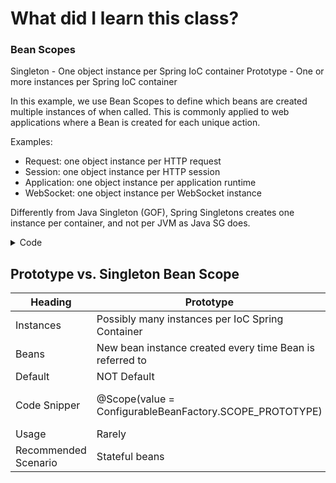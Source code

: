 # What did I learn this class?

### Bean Scopes

Singleton - One object instance per Spring IoC container
Prototype - One or more instances per Spring IoC container

 In this example, we use Bean Scopes to define which beans are created multiple instances of when called. This is commonly applied to web applications where a Bean is created for each unique action.
 
Examples:
- Request: one object instance per HTTP request
- Session: one object instance per HTTP session
- Application: one object instance per application runtime
- WebSocket: one object instance per  WebSocket instance

Differently from Java Singleton (GOF), Spring Singletons creates one instance per container, and not per JVM as Java SG does.

<details>
  <summary>Code</summary>
  ```java
@Component
class NormalClass {
}
@Scope(value = ConfigurableBeanFactory.SCOPE_PROTOTYPE)
@Component
class PrototypeClass {
}
  ```
</details>

## Prototype vs. Singleton Bean Scope
| Heading              | Prototype                                                | Singleton                                                          |
|----------------------|----------------------------------------------------------|--------------------------------------------------------------------|
| Instances            | Possibly many instances per IoC Spring Container         | One per IoC Spring Container                                       |
| Beans                | New bean instance created every time Bean is referred to | Same bean instance used                                            |
| Default              | NOT Default                                              | Default                                                            |
| Code Snipper         | @Scope(value = ConfigurableBeanFactory.SCOPE_PROTOTYPE)  | @Scope(value = ConfigurableBeanFactory.SCOPE_SINGLETON) or Default |
| Usage                | Rarely                                                   | Very frequently                                                    |
| Recommended Scenario | Stateful beans                                           | Stateless beans                                                    |
